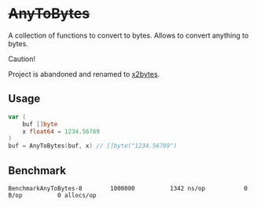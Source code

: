 # ~~AnyToBytes~~

A collection of functions to convert to bytes. Allows to convert anything to bytes.

Caution!

Project is abandoned and renamed to [x2bytes](https://github.com/koykov/x2bytes).

## Usage

```go
var (
    buf []byte
    x float64 = 1234.56789
)
buf = AnyToBytes(buf, x) // []byte("1234.56789")
```

## Benchmark
```
BenchmarkAnyToBytes-8   	 1000000	      1342 ns/op	       0 B/op	       0 allocs/op
```
